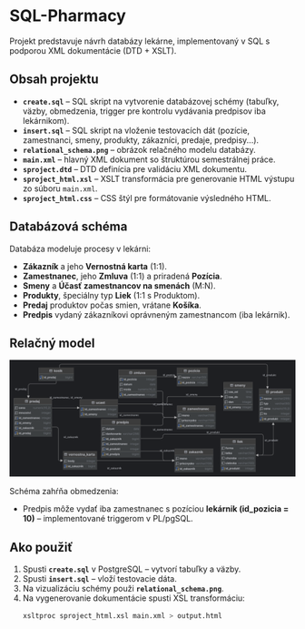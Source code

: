 # SQL-Pharmacy

Projekt predstavuje návrh databázy lekárne, implementovaný v SQL s podporou XML dokumentácie (DTD + XSLT).  

## Obsah projektu
- **`create.sql`** – SQL skript na vytvorenie databázovej schémy (tabuľky, väzby, obmedzenia, trigger pre kontrolu vydávania predpisov iba lekárnikom).  
- **`insert.sql`** – SQL skript na vloženie testovacích dát (pozície, zamestnanci, smeny, produkty, zákazníci, predaje, predpisy...).  
- **`relational_schema.png`** – obrázok relačného modelu databázy.  
- **`main.xml`** – hlavný XML dokument so štruktúrou semestrálnej práce.  
- **`sproject.dtd`** – DTD definícia pre validáciu XML dokumentu.  
- **`sproject_html.xsl`** – XSLT transformácia pre generovanie HTML výstupu zo súboru `main.xml`.  
- **`sproject_html.css`** – CSS štýl pre formátovanie výsledného HTML.  

## Databázová schéma
Databáza modeluje procesy v lekárni:  
- **Zákazník** a jeho **Vernostná karta** (1:1).  
- **Zamestnanec**, jeho **Zmluva** (1:1) a priradená **Pozícia**.  
- **Smeny** a **Účasť zamestnancov na smenách** (M:N).  
- **Produkty**, špeciálny typ **Liek** (1:1 s Produktom).  
- **Predaj** produktov počas smien, vrátane **Košíka**.  
- **Predpis** vydaný zákazníkovi oprávneným zamestnancom (iba lekárnik). 

## Relačný model
![Relačný model](baranben-sw/relational_schema.png)
 

Schéma zahŕňa obmedzenia:  
- Predpis môže vydať iba zamestnanec s pozíciou **lekárnik (id_pozicia = 10)** – implementované triggerom v PL/pgSQL.  

## Ako použiť
1. Spusti **`create.sql`** v PostgreSQL – vytvorí tabuľky a väzby.  
2. Spusti **`insert.sql`** – vloží testovacie dáta.  
3. Na vizualizáciu schémy použi **`relational_schema.png`**.  
4. Na vygenerovanie dokumentácie spusti XSL transformáciu:  
   ```bash
   xsltproc sproject_html.xsl main.xml > output.html
